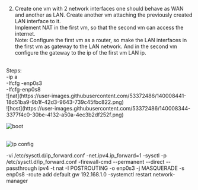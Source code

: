 2. Create one vm with 2 network interfaces one should behave as WAN and another as LAN. Create another vm attaching the previously created LAN interface to it. <br/>
Implement NAT in the first vm, so that the second vm can access the internet.<br/>
Note: Configure the first vm as a router, so make the LAN interfaces in the first vm as gateway to the LAN network. And in the second vm configure the gateway to the ip of the first vm LAN ip.<br/>
<br/>
Steps:<br/>
-ip a <br/>
-Ifcfg -enp0s3<br/>
-Ifcfg-enp0s8<br/>
![nat](https://user-images.githubusercontent.com/53372486/140008441-18d51ba9-9b1f-42d3-9643-739c45fbc822.png)<br/>
![host](https://user-images.githubusercontent.com/53372486/140008344-3377f4c0-30be-4132-a50a-4ec3b2df252f.png)<br/>

![boot](https://user-images.githubusercontent.com/53372486/140008339-4bdec54d-f990-4f14-9e5b-5e475b194a99.png)<br/>
<br/>

![ip  config](https://user-images.githubusercontent.com/53372486/140008346-38bc76c6-94c0-40d0-8fc3-501c0602a9bf.png) <br/>

-vi /etc/sysctl.d/ip_forward.conf
-net.ipv4.ip_forward=1
-sysctl -p /etc/sysctl.d/ip_forward.conf
-firewall-cmd --permanent --direct --passthrough ipv4 -t nat -I POSTROUTING -o enp0s3 -j MASQUERADE -s enp0s8
-route add default gw 192.168.1.0
-systemctl restart network-manager
